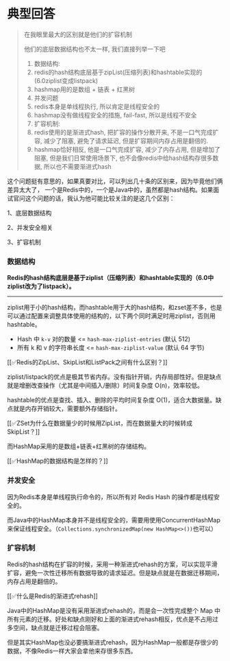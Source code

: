# 典型回答

> 在我眼里最大的区别就是他们的扩容机制
> 
> 他们的底层数据结构也不太一样, 我们直接列举一下吧
> 
> 1. 数据结构: 
> 	1. redis的hash结构底层基于zipList(压缩列表)和hashtable实现的(6.0ziplist变成listpack)
> 	2. hashmap用的是数组 + 链表 + 红黑树
> 2. 并发问题
> 	1. redis本身是单线程执行, 所以肯定是线程安全的
> 	2. hashmap没有做线程安全的措施, fail-fast, 所以是线程不安全
> 3. 扩容机制:
> 	1. redis使用的是渐进式hash, 把扩容的操作分散开来, 不是一口气完成扩容, 减少了阻塞, 避免了请求延迟, 但是扩容期间内存占用是翻倍的.
> 	2. hashmap恰好相反, 他是一口气完成扩容, 减少了内存占用, 但是增加了阻塞, 但是我们日常使用场景下, 也不会像redis中给hash结构存很多数据, 所以也不需要渐进式hash

这个问题挺有意思的，如果真要对比，可以列出几十条的区别来，因为毕竟他们俩差异太大了， 一个是Redis中的，一个是Java中的，虽然都是hash结构。如果面试官问这个问题的话，我认为他可能比较关注的是这几个区别：



1、底层数据结构

2、并发安全相关

3、扩容机制



### 数据结构


**Redis的hash结构底层是基于ziplist（压缩列表）和hashtable实现的（6.0中ziplist改为了listpack）。**

****

ziplist用于小的hash结构，而hashtable用于大的hash结构，和zset差不多，也是可以通过配置来调整具体使用的结构的，以下两个同时满足时用ziplist，否则用hashtable。



+ Hash 中 `k-v` 对的数量 <= `hash-max-ziplist-entries` (默认 512)
+ 所有 k 和 v 的字符串长度 <= `hash-max-ziplist-value` (默认 64 字节)



[[✅Redis的ZipList、SkipList和ListPack之间有什么区别？]]

<font style="color:rgb(64, 64, 64);"></font>

ziplist/listpack的优点是极其节省内存。没有指针开销，内存局部性好。但是缺点就是增删改查操作（尤其是中间插入/删除）时间复杂度 O(n)，效率较低。



hashtable的优点是查找、插入、删除的平均时间复杂度 O(1)，适合大数据量。缺点就是内存开销较大，需要额外存储指针。



[[✅ZSet为什么在数据量少的时候用ZipList，而在数据量大的时候转成SkipList？]]



而HashMap采用的是数组+链表+红黑树的存储结构。



[[✅HashMap的数据结构是怎样的？]]





### 并发安全


因为Redis本身是单线程执行命令的，所以所有对 Redis Hash 的操作都是线程安全的。



而Java中的HashMap本身并不是线程安全的，需要用使用ConcurrentHashMap来保证线程安全。（`Collections.synchronizedMap(new HashMap<>())`也可以）





### 扩容机制


Redis的hash结构在扩容的时候，采用一种渐进式rehash的方案，可以实现平滑扩容，避免一次性迁移所有数据导致的请求延迟。但是缺点就是在数据迁移期间，内存占用是翻倍的。



[[✅什么是Redis的渐进式rehash]]



Java中的HashMap是没有采用渐进式rehash的，而是会一次性完成整个 Map 中所有元素的迁移。好处和缺点刚好和上面的渐进式rehash相反，优点是不占用过多空间，缺点就是迁移过程会阻塞。



但是其实HashMap也没必要搞渐进式rehash，因为HashMap一般都是存很少的数据，不像Redis一样大家会拿他来存很多东西。

